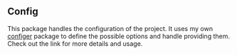 ## Config

This package handles the configuration of the project. It uses my own [configer](https://github.com/Ozoniuss/configer) package to define the possible options and handle providing them. Check out the link for more details and usage.